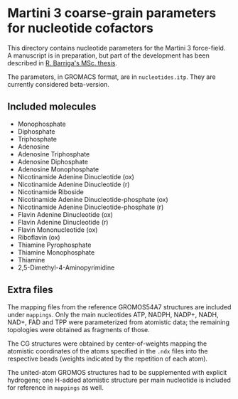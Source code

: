 # Martini 3 coarse-grain parameters for nucleotide cofactors

This directory contains nucleotide parameters for the Martini 3 force-field. A
manuscript is in preparation, but part of the development has been described
in [R. Barriga's MSc. thesis](https://run.unl.pt/bitstream/10362/151163/1/Thesis_RodrigoBarrigaAlves%20-%20Final%20Version.pdf).

The parameters, in GROMACS format, are in `nucleotides.itp`.
They are currently considered beta-version.

## Included molecules

- Monophosphate
- Diphosphate
- Triphosphate
- Adenosine
- Adenosine Triphosphate
- Adenosine Diphosphate
- Adenosine Monophosphate
- Nicotinamide Adenine Dinucleotide (ox)
- Nicotinamide Adenine Dinucleotide (r)
- Nicotinamide Riboside
- Nicotinamide Adenine Dinucleotide-phosphate (ox)
- Nicotinamide Adenine Dinucleotide-phosphate (r)
- Flavin Adenine Dinucleotide (ox)
- Flavin Adenine Dinucleotide (r)
- Flavin Mononucleotide (ox)
- Riboflavin (ox)
- Thiamine Pyrophosphate
- Thiamine Monophosphate
- Thiamine
- 2,5-Dimethyl-4-Aminopyrimidine

## Extra files
The mapping files from the reference GROMOS54A7 structures are included under
`mappings`. Only the main nucleotides ATP, NADPH, NADP+, NADH, NAD+, FAD and TPP
were parameterized from atomistic data; the remaining topologies were obtained
as fragments of those.

The CG structures were obtained by center-of-weights mapping the atomistic
coordinates of the atoms specified in the `.ndx` files into the respective
beads (weights indicated by the repetition of each atom).

The united-atom GROMOS structures had to be supplemented with explicit
hydrogens; one H-added atomistic structure per main nucleotide is included for
reference in `mappings` as well.

